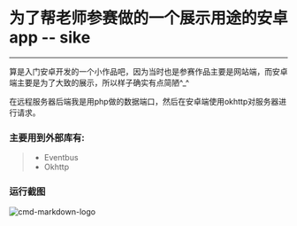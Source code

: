 # 为了帮老师参赛做的一个展示用途的安卓app -- sike

------

算是入门安卓开发的一个小作品吧，因为当时也是参赛作品主要是网站端，而安卓端主要是为了大致的展示，所以样子确实有点简陋^_^

在远程服务器后端我是用php做的数据端口，然后在安卓端使用okhttp对服务器进行请求。

### 主要用到外部库有:

> * Eventbus
> * Okhttp


### 运行截图

![cmd-markdown-logo](https://www.zybuluo.com/static/img/logo.png)

